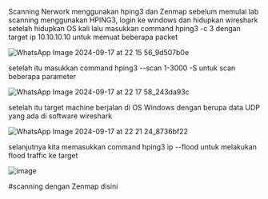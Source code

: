 Scanning Nerwork menggunakan hping3 dan Zenmap
sebelum memulai lab scanning menggunakan HPING3, login ke windows  dan hidupkan wireshark
setelah hidupkan OS kali lalu masukkan command hping3 -c 3 dengan target ip 10.10.10.10 untuk memuat beberapa packet 

![WhatsApp Image 2024-09-17 at 22 15 56_9d507b0e](https://github.com/user-attachments/assets/7de72398-e78f-4c2a-a861-8622c04905be)

setelah itu masukkan command hping3 --scan  1-3000 -S untuk scan beberapa parameter

![WhatsApp Image 2024-09-17 at 22 17 58_243da93c](https://github.com/user-attachments/assets/62f90c25-e86e-46b0-a6a9-74bcd883b66d)

setelah itu target machine berjalan di OS Windows dengan berupa data UDP yang ada di software wireshark 

![WhatsApp Image 2024-09-17 at 22 21 24_8736bf22](https://github.com/user-attachments/assets/c0543b4b-cd62-4a57-928f-7edca845f393)

selanjutnya kita memasukkan command hping3 ip --flood untuk melakukan flood traffic ke target

![image](https://github.com/user-attachments/assets/b440b1a2-bf18-433e-b1f3-62415c7b73f6)

#scanning dengan Zenmap 
disini 
